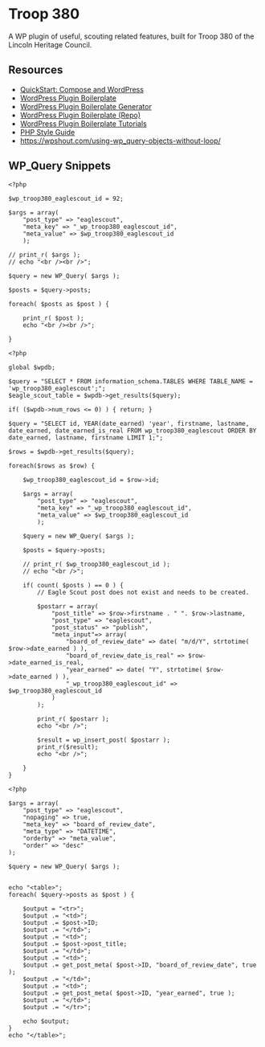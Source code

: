 ﻿# Troop 380

A WP plugin of useful, scouting related features, built for Troop 380 of the Lincoln Heritage Council.

## Resources
- [QuickStart: Compose and WordPress](https://docs.docker.com/compose/wordpress/)
- [WordPress Plugin Boilerplate](http://wppb.io/)
- [WordPress Plugin Boilerplate Generator](https://wppb.me/)
- [WordPress Plugin Boilerplate (Repo)](https://github.com/DevinVinson/WordPress-Plugin-Boilerplate)
- [WordPress Plugin Boilerplate Tutorials](https://github.com/JoeSz/WordPress-Plugin-Boilerplate-Tutorial/tree/master/plugin-name/tutorials)
- [PHP Style Guide](https://gist.github.com/ryansechrest/8138375)
- https://wpshout.com/using-wp_query-objects-without-loop/

## WP_Query Snippets

```
<?php

$wp_troop380_eaglescout_id = 92;

$args = array(
	"post_type" => "eaglescout",
	"meta_key" => "_wp_troop380_eaglescout_id",
	"meta_value" => $wp_troop380_eaglescout_id
	);

// print_r( $args );
// echo "<br /><br />";

$query = new WP_Query( $args );

$posts = $query->posts;

foreach( $posts as $post ) {
	
	print_r( $post );
	echo "<br /><br />";
	
}
```

```
<?php

global $wpdb;

$query = "SELECT * FROM information_schema.TABLES WHERE TABLE_NAME = 'wp_troop380_eaglescout';";
$eagle_scout_table = $wpdb->get_results($query);

if( ($wpdb->num_rows <= 0) ) { return; }

$query = "SELECT id, YEAR(date_earned) 'year', firstname, lastname, date_earned, date_earned_is_real FROM wp_troop380_eaglescout ORDER BY date_earned, lastname, firstname LIMIT 1;";

$rows = $wpdb->get_results($query);

foreach($rows as $row) {

    $wp_troop380_eaglescout_id = $row->id;

    $args = array(
        "post_type" => "eaglescout",
        "meta_key" => "_wp_troop380_eaglescout_id",
        "meta_value" => $wp_troop380_eaglescout_id
        );

    $query = new WP_Query( $args );

    $posts = $query->posts;

	// print_r( $wp_troop380_eaglescout_id );
	// echo "<br />";
	
	if( count( $posts ) == 0 ) {
		// Eagle Scout post does not exist and needs to be created.
		
		$postarr = array(
			"post_title" => $row->firstname . " ". $row->lastname,
			"post_type" => "eaglescout",
			"post_status" => "publish",
			"meta_input"=> array(
				"board_of_review_date" => date( "m/d/Y", strtotime( $row->date_earned ) ),
				"board_of_review_date_is_real" => $row->date_earned_is_real,
				"year_earned" => date( "Y", strtotime( $row->date_earned ) ),
				"_wp_troop380_eaglescout_id" => $wp_troop380_eaglescout_id
			)
		);
		
		print_r( $postarr );
		echo "<br />";
		
		$result = wp_insert_post( $postarr );
		print_r($result);
		echo "<br />";
		
	}
}
```

```
<?php

$args = array(
	"post_type" => "eaglescout",
	"nopaging" => true,
	"meta_key" => "board_of_review_date",
	"meta_type" => "DATETIME",
	"orderby" => "meta_value",
	"order" => "desc"
);

$query = new WP_Query( $args );


echo "<table>";
foreach( $query->posts as $post ) {

	$output = "<tr>";
	$output .= "<td>";
	$output .= $post->ID;
	$output .= "</td>";
	$output .= "<td>";
	$output .= $post->post_title;
	$output .= "</td>";
	$output .= "<td>";
	$output .= get_post_meta( $post->ID, "board_of_review_date", true );
	$output .= "</td>";
	$output .= "<td>";
	$output .= get_post_meta( $post->ID, "year_earned", true );
	$output .= "</td>";
	$output .= "</tr>";
	
	echo $output;
}
echo "</table>";
```